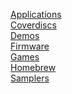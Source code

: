 [Applications](Applications/index.html)<br>
[Coverdiscs](Coverdiscs/index.html)<br>
[Demos](Demos/index.html)<br>
[Firmware](Firmware/index.html)<br>
[Games](Games/index.html)<br>
[Homebrew](Homebrew/index.html)<br>
[Samplers](Samplers/index.html)<br>
